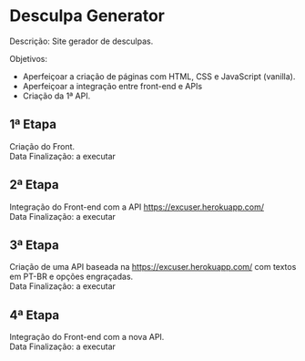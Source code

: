 # Desculpa Generator

Descrição:
Site gerador de desculpas.

Objetivos:
- Aperfeiçoar a criação de páginas com HTML, CSS e JavaScript (vanilla).
- Aperfeiçoar a integração entre front-end e APIs
- Criação da 1ª API.


## 1ª Etapa
Criação do Front.  
Data Finalização: a executar 

## 2ª Etapa
Integração do Front-end com a API https://excuser.herokuapp.com/  
Data Finalização: a executar

## 3ª Etapa
Criação de uma API baseada na https://excuser.herokuapp.com/ com textos em PT-BR e opções engraçadas.  
Data Finalização: a executar

## 4ª Etapa
Integração do Front-end com a nova API.  
Data Finalização: a executar
